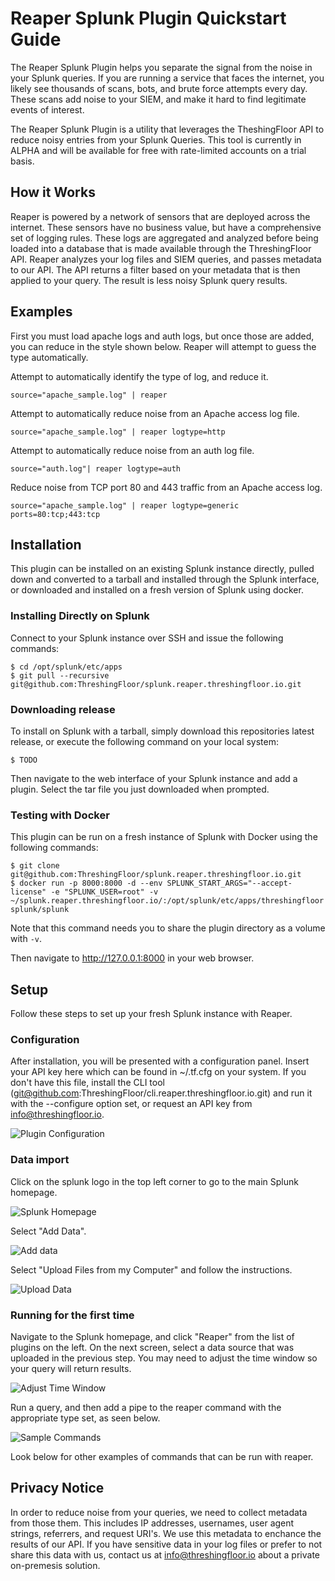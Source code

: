 # Reaper Splunk Plugin Quickstart Guide

The Reaper Splunk Plugin helps you separate the signal from the noise in your Splunk queries. If you are running a service that faces the internet, you likely see thousands of scans, bots, and brute force attempts every day. These scans add noise to your SIEM, and make it hard to find legitimate events of interest.

The Reaper Splunk Plugin is a utility that leverages the TheshingFloor API to reduce noisy entries from your Splunk Queries. This tool is currently in ALPHA and will be available for free with rate-limited accounts on a trial basis.

## How it Works

Reaper is powered by a network of sensors that are deployed across the internet. These sensors have no business value, but have a comprehensive set of logging rules. These logs are aggregated and analyzed before being loaded into a database that is made available through the ThreshingFloor API. Reaper analyzes your log files and SIEM queries, and passes metadata to our API. The API returns a filter based on your metadata that is then applied to your query. The result is less noisy Splunk query results.

## Examples

First you must load apache logs and auth logs, but once those are added, you can reduce in the style shown below. Reaper will attempt to guess the type automatically.

Attempt to automatically identify the type of log, and reduce it.
```
source="apache_sample.log" | reaper 
```

Attempt to automatically reduce noise from an Apache access log file.
```
source="apache_sample.log" | reaper logtype=http
```

Attempt to automatically reduce noise from an auth log file.
```
source="auth.log"| reaper logtype=auth
```

Reduce noise from TCP port 80 and 443 traffic from an Apache access log.
```
source="apache_sample.log" | reaper logtype=generic ports=80:tcp;443:tcp 
```

## Installation

This plugin can be installed on an existing Splunk instance directly, pulled down and converted to a tarball and installed through the Splunk interface, or downloaded and installed on a fresh version of Splunk using docker.

### Installing Directly on Splunk

Connect to your Splunk instance over SSH and issue the following commands:

```
$ cd /opt/splunk/etc/apps
$ git pull --recursive git@github.com:ThreshingFloor/splunk.reaper.threshingfloor.io.git
```

### Downloading release

To install on Splunk with a tarball, simply download this repositories latest release, or execute the following command on your local system:

```
$ TODO
```

Then navigate to the web interface of your Splunk instance and add a plugin. Select the tar file you just downloaded when prompted.

### Testing with Docker
This plugin can be run on a fresh instance of Splunk with Docker using the following commands:
```
$ git clone git@github.com:ThreshingFloor/splunk.reaper.threshingfloor.io.git
$ docker run -p 8000:8000 -d --env SPLUNK_START_ARGS="--accept-license" -e "SPLUNK_USER=root" -v ~/splunk.reaper.threshingfloor.io/:/opt/splunk/etc/apps/threshingfloor splunk/splunk
```

Note that this command needs you to share the plugin directory as a volume with `-v`. 

Then navigate to http://127.0.0.1:8000 in your web browser.

## Setup

Follow these steps to set up your fresh Splunk instance with Reaper.

### Configuration

After installation, you will be presented with a configuration panel. Insert your API key here which can be found in ~/.tf.cfg on your system. If you don't have this file, install the CLI tool (git@github.com:ThreshingFloor/cli.reaper.threshingfloor.io.git) and run it with the --configure option set, or request an API key from info@threshingfloor.io.

![Plugin Configuration](images/tutorial-1.png)

### Data import

Click on the splunk logo in the top left corner to go to the main Splunk homepage.

![Splunk Homepage](images/tutorial-2.png)

Select "Add Data".

![Add data](images/tutorial-3.png)

Select "Upload Files from my Computer" and follow the instructions.

![Upload Data](images/tutorial-4.png)

### Running for the first time

Navigate to the Splunk homepage, and click "Reaper" from the list of plugins on the left. On the next screen, select a data source that was uploaded in the previous step. You may need to adjust the time window so your query will return results.

![Adjust Time Window](images/tutorial-5.png)

Run a query, and then add a pipe to the reaper command with the appropriate type set, as seen below.

![Sample Commands](images/tutorial-6.png)

Look below for other examples of commands that can be run with reaper.

## Privacy Notice

In order to reduce noise from your queries, we need to collect metadata from those them. This includes IP addresses, usernames, user agent strings, referrers, and request URI's. We use this metadata to enchance the results of our API. If you have sensitive data in your log files or prefer to not share this data with us, contact us at info@threshingfloor.io about a private on-premesis solution.
